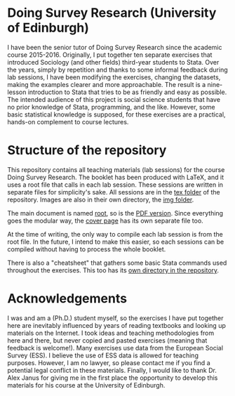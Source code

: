 # Doing Survey Research (University of Edinburgh)
I have been the senior tutor of Doing Survey Research since the academic course 2015-2016. Originally, I put together ten separate exercises that introduced Sociology (and other fields) third-year students to Stata. Over the years, simply by repetition and thanks to some informal feedback during lab sessions, I have been modifying the exercises, changing the datasets, making the examples clearer and more approachable. The result is a nine-lesson introduction to Stata that tries to be as friendly and easy as possible. The intended audience of this project is social science students that have no prior knowledge of Stata, programming, and the like. However, some basic statistical knowledge is supposed, for these exercises are a practical, hands-on complement to course lectures. 

# Structure of the repository
This repository contains all teaching materials (lab sessions) for the course Doing Survey Research. The booklet has been produced with LaTeX, and it uses a root file that calls in each lab session. These sessions are written in separate files for simplicity's sake. All sessions are in the [tex folder](https://github.com/Yuji-Shimohira-Calvo/DSR/tree/master/tex) of the repository. Images are also in their own directory, the [img folder](https://github.com/Yuji-Shimohira-Calvo/DSR/tree/master/img).

The main document is named [root](https://github.com/Yuji-Shimohira-Calvo/DSR/blob/master/root.tex), so is the [PDF version](https://github.com/Yuji-Shimohira-Calvo/DSR/blob/master/root.pdf). Since everything goes the modular way, the [cover page](https://github.com/Yuji-Shimohira-Calvo/DSR/blob/master/coverpage.tex) has its own separate file too.

At the time of writing, the only way to compile each lab session is from the root file. In the future, I intend to make this easier, so each sessions can be compiled without having to process the whole booklet.

There is also a "cheatsheet" that gathers some basic Stata commands used throughout the exercises. This too has its [own directory in the repository](https://github.com/Yuji-Shimohira-Calvo/DSR/tree/master/Stata_cheatsheet).

# Acknowledgements
I was and am a (Ph.D.) student myself, so the exercises I have put together here are inevitably influenced by years of reading textbooks and looking up materials on the Internet. I took ideas and teaching methodologies from here and there, but never copied and pasted exercises (meaning that feedback is welcome!). Many exercises use data from the European Social Survey (ESS). I believe the use of ESS data is allowed for teaching purposes. However, I am no lawyer, so please contact me if you find a potential legal conflict in these materials. Finally, I would like to thank Dr. Alex Janus for giving me in the first place the opportunity to develop this materials for his course at the University of Edinburgh.
